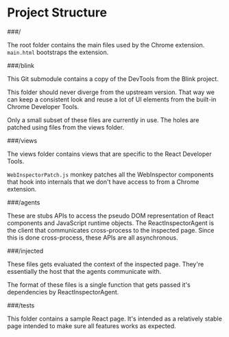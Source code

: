 # Project Structure

###/

The root folder contains the main files used by the Chrome extension.
`main.html` bootstraps the extension.

###/blink

This Git submodule contains a copy of the DevTools from the Blink project.

This folder should never diverge from the upstream version. That way we can
keep a consistent look and reuse a lot of UI elements from the built-in Chrome
Developer Tools.

Only a small subset of these files are currently in use. The holes are patched
using files from the views folder.

###/views

The views folder contains views that are specific to the React Developer Tools.

`WebInspectorPatch.js` monkey patches all the WebInspector components that hook
into internals that we don't have access to from a Chrome extension.

###/agents

These are stubs APIs to access the pseudo DOM representation of React components
and JavaScript runtime objects. The ReactInspectorAgent is the client that
communicates cross-process to the inspected page. Since this is done
cross-process, these APIs are all asynchronous.

###/injected

These files gets evaluated the context of the inspected page. They're
essentially the host that the agents communicate with.

The format of these files is a single function that gets passed it's
dependencies by ReactInspectorAgent.

###/tests

This folder contains a sample React page. It's intended as a relatively stable
page intended to make sure all features works as expected.
